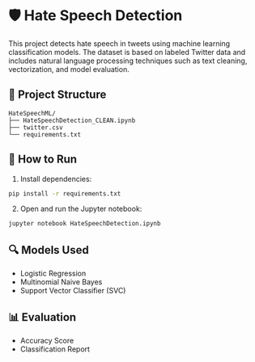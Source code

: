# 🛡️ Hate Speech Detection

This project detects hate speech in tweets using machine learning classification models. The dataset is based on labeled Twitter data and includes natural language processing techniques such as text cleaning, vectorization, and model evaluation.

## 📁 Project Structure

```
HateSpeechML/
├── HateSpeechDetection_CLEAN.ipynb   
├── twitter.csv                       
└── requirements.txt                  
```

## 🚀 How to Run

1. Install dependencies:
```bash
pip install -r requirements.txt
```

2. Open and run the Jupyter notebook:
```bash
jupyter notebook HateSpeechDetection.ipynb
```

## 🔍 Models Used

- Logistic Regression
- Multinomial Naive Bayes
- Support Vector Classifier (SVC)

## 📊 Evaluation

- Accuracy Score
- Classification Report
